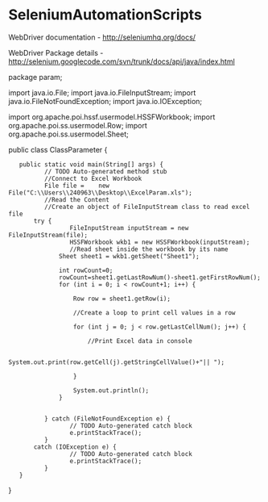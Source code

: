# SeleniumAutomationScripts
WebDriver  documentation - http://seleniumhq.org/docs/

WebDriver  Package details -http://selenium.googlecode.com/svn/trunk/docs/api/java/index.html


package param;

import java.io.File;
import java.io.FileInputStream;
import java.io.FileNotFoundException;
import java.io.IOException;

import org.apache.poi.hssf.usermodel.HSSFWorkbook;
import org.apache.poi.ss.usermodel.Row;
import org.apache.poi.ss.usermodel.Sheet;

public class ClassParameter {

       public static void main(String[] args) {
              // TODO Auto-generated method stub
              //Connect to Excel Workbook
              File file =    new File("C:\\Users\\240963\\Desktop\\ExcelParam.xls");
              //Read the Content
              //Create an object of FileInputStream class to read excel file
           try {
                     FileInputStream inputStream = new FileInputStream(file);                 
                     HSSFWorkbook wkb1 = new HSSFWorkbook(inputStream);
                     //Read sheet inside the workbook by its name
                  Sheet sheet1 = wkb1.getSheet("Sheet1");
                 
                  int rowCount=0;
                  rowCount=sheet1.getLastRowNum()-sheet1.getFirstRowNum();
                  for (int i = 0; i < rowCount+1; i++) {

                      Row row = sheet1.getRow(i);
                    
                      //Create a loop to print cell values in a row

                      for (int j = 0; j < row.getLastCellNum(); j++) {

                          //Print Excel data in console

                          System.out.print(row.getCell(j).getStringCellValue()+"|| ");

                      }

                      System.out.println();
                  } 


              } catch (FileNotFoundException e) {
                     // TODO Auto-generated catch block
                     e.printStackTrace();
              }
           catch (IOException e) {
                     // TODO Auto-generated catch block
                     e.printStackTrace();
              }
       }

}
